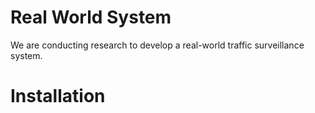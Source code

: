 # Real World System

We are conducting research to develop a real-world traffic surveillance system.

# Installation